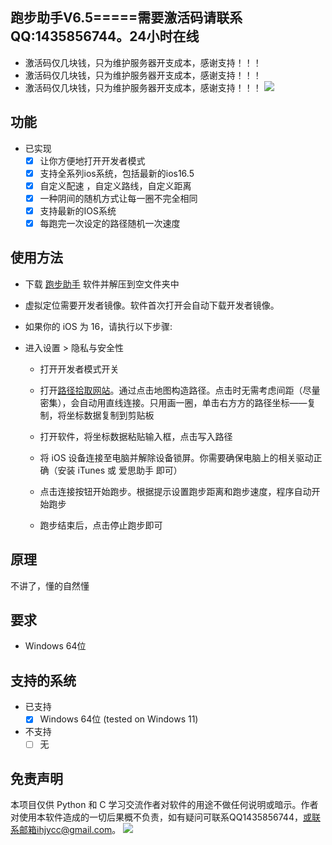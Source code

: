 ## 跑步助手V6.5=====需要激活码请联系QQ:1435856744。24小时在线
- 激活码仅几块钱，只为维护服务器开支成本，感谢支持！！！
- 激活码仅几块钱，只为维护服务器开支成本，感谢支持！！！
- 激活码仅几块钱，只为维护服务器开支成本，感谢支持！！！
![](http://www.ihjycc.top/app/6.png)
## 功能
- 已实现	
  - [x] 让你方便地打开开发者模式
  - [x] 支持全系列ios系统，包括最新的ios16.5
  - [x] 自定义配速 ，自定义路线，自定义距离
  - [x] 一种阴间的随机方式让每一圈不完全相同  
  - [x] 支持最新的IOS系统   
  - [x] 每跑完一次设定的路径随机一次速度   
## 使用方法
- 下载 [跑步助手](https://github.com/ihjycc/RUN/releases/download/6.5/RUN_V6.5.zip) 软件并解压到空文件夹中

- 虚拟定位需要开发者镜像。软件首次打开会自动下载开发者镜像。

- 如果你的 iOS 为 16，请执行以下步骤:

- 进入设置 > 隐私与安全性
  - 打开开发者模式开关

  - 打开[路径拾取网站](https://route.ihjycc.top)。通过点击地图构造路径。点击时无需考虑间距（尽量密集），会自动用直线连接。只用画一圈，单击右方方的路径坐标——复制，将坐标数据复制到剪贴板

  - 打开软件，将坐标数据粘贴输入框，点击写入路径

  - 将 iOS 设备连接至电脑并解除设备锁屏。你需要确保电脑上的相关驱动正确（安装 iTunes 或  爱思助手  即可）

  - 点击连接按钮开始跑步。根据提示设置跑步距离和跑步速度，程序自动开始跑步

  - 跑步结束后，点击停止跑步即可
## 原理
不讲了，懂的自然懂

## 要求
- Windows 64位 

## 支持的系统
- 已支持
  - [x] Windows 64位 (tested on Windows 11)  
- 不支持
  - [ ] 无

## 免责声明
本项目仅供 Python 和 C 学习交流作者对软件的用途不做任何说明或暗示。作者对使用本软件造成的一切后果概不负责，如有疑问可联系QQ1435856744，或联系邮箱ihjycc@gmail.com。 
![](http://www.ihjycc.top/app/5.jpg)
